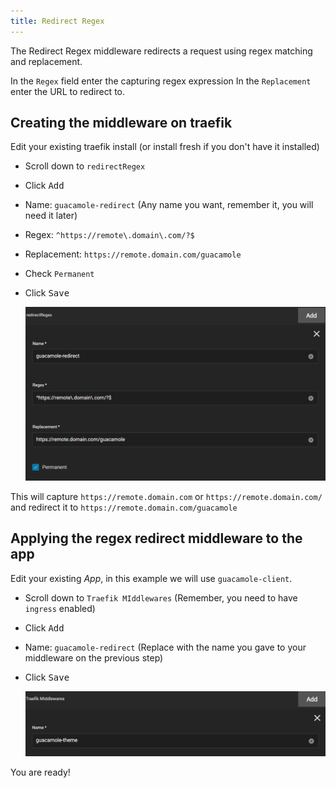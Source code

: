 ```yaml
---
title: Redirect Regex
---
```


The Redirect Regex middleware redirects a request using regex matching and replacement.

In the `Regex` field enter the capturing regex expression
In the `Replacement` enter the URL to redirect to.

## Creating the middleware on traefik

Edit your existing traefik install (or install fresh if you don't have it installed)

- Scroll down to `redirectRegex`
- Click <kbd>Add</kbd>
- Name: `guacamole-redirect` (Any name you want, remember it, you will need it later)
- Regex: `^https://remote\.domain\.com/?$`
- Replacement: `https://remote.domain.com/guacamole`
- Check `Permanent`
- Click <kbd>Save</kbd>

  ![traefik-regex-redirect-fields](./img/traefik-regex-redirect-fields.png)

This will capture `https://remote.domain.com` or `https://remote.domain.com/`
and redirect it to `https://remote.domain.com/guacamole`

## Applying the regex redirect middleware to the app

Edit your existing _App_, in this example we will use `guacamole-client`.

- Scroll down to `Traefik MIddlewares` (Remember, you need to have `ingress` enabled)
- Click <kbd>Add</kbd>
- Name: `guacamole-redirect` (Replace with the name you gave to your middleware on the previous step)
- Click <kbd>Save</kbd>

  ![traefik-regex-redirect-app](./img/traefik-regex-redirect-app.png)

You are ready!
